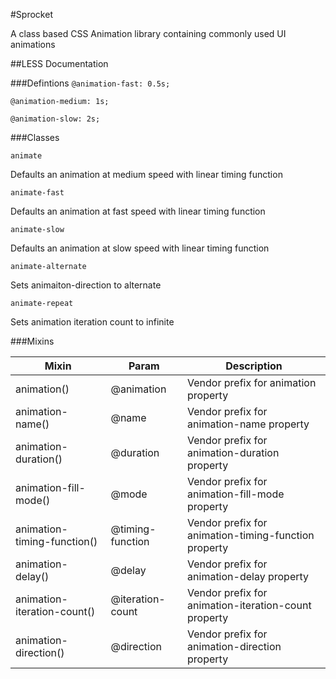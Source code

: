 #Sprocket

A class based CSS Animation library containing commonly used UI animations

##LESS Documentation


###Defintions
`@animation-fast: 0.5s;`

`@animation-medium: 1s;`

`@animation-slow: 2s;`

###Classes

`animate`

Defaults an animation at medium speed with linear timing function

`animate-fast`

Defaults an animation at fast speed with linear timing function

`animate-slow`

Defaults an animation at slow speed with linear timing function

`animate-alternate`

Sets animaiton-direction to alternate

`animate-repeat`

Sets animation iteration count to infinite


###Mixins

| Mixin | Param | Description 	|
| ------------ | ------------- | ------------ |
| animation() 					| @animation	| Vendor prefix for animation property |
| animation-name() 				| @name 		| Vendor prefix for animation-name property |
| animation-duration() 			| @duration 	| Vendor prefix for animation-duration property |
| animation-fill-mode()			| @mode 		| Vendor prefix for animation-fill-mode property |
| animation-timing-function() 	| @timing-function | Vendor prefix for animation-timing-function property |
| animation-delay() 			| @delay 		| Vendor prefix for animation-delay property |
| animation-iteration-count() 	| @iteration-count | Vendor prefix for animation-iteration-count property |
| animation-direction() 		| @direction	| Vendor prefix for animation-direction property |